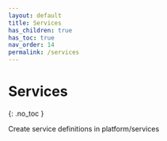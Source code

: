 ```yaml
---
layout: default
title: Services
has_children: true
has_toc: true
nav_order: 14
permalink: /services
---
```


# Services
{: .no_toc }

Create service definitions in platform/services